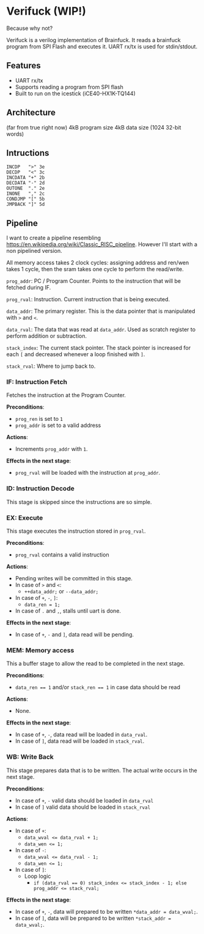 # Verifuck (WIP!)

Because why not?

Verifuck is a verilog implementation of Brainfuck. It reads a brainfuck program from SPI Flash and executes it. UART rx/tx is used for stdin/stdout.

## Features
- UART rx/tx
- Supports reading a program from SPI flash
- Built to run on the icestick (iCE40-HX1K-TQ144)

## Architecture

(far from true right now)
4kB program size
4kB data size (1024 32-bit words)


## Intructions
```
INCDP   ">" 3e
DECDP   "<" 3c
INCDATA "+" 2b
DECDATA "-" 2d
OUTONE  "." 2e
INONE   "," 2c
CONDJMP "[" 5b
JMPBACK "]" 5d
```

## Pipeline

I want to create a pipeline resembling https://en.wikipedia.org/wiki/Classic_RISC_pipeline. However I'll start with a non pipelined version.

All memory access takes 2 clock cycles: assigning address and ren/wen takes 1 cycle, then the sram takes one cycle to perform the read/write.

`prog_addr`: PC / Program Counter. Points to the instruction that will be fetched during IF.

`prog_rval`: Instruction. Current instruction that is being executed.

`data_addr`: The primary register. This is the data pointer that is manipulated with `>` and `<`.

`data_rval`: The data that was read at `data_addr`. Used as scratch register to perform addition or subtraction.

`stack_index`: The current stack pointer. The stack pointer is increased for each `[` and decreased whenever a loop finished with `]`.

`stack_rval`: Where to jump back to.

### IF: Instruction Fetch
Fetches the instruction at the Program Counter.

**Preconditions**:
- `prog_ren` is set to `1`
- `prog_addr` is set to a valid address

**Actions**:
- Increments `prog_addr` with `1`.

**Effects in the next stage**:
- `prog_rval` will be loaded with the instruction at `prog_addr`.

### ID: Instruction Decode
This stage is skipped since the instructions are so simple.

### EX: Execute
This stage executes the instruction stored in `prog_rval`.

**Preconditions**:
- `prog_rval` contains a valid instruction

**Actions**:
- Pending writes will be committed in this stage.
- In case of `>` and `<`:
  - `++data_addr;` or `--data_addr;`
- In case of `+`, `-`, `]`:
  - `data_ren = 1;`
- In case of `.` and `,`, stalls until uart is done.

**Effects in the next stage**:
- In case of `+`, `-` and `]`, data read will be pending.

### MEM: Memory access
This a buffer stage to allow the read to be completed in the next stage.

**Preconditions**:
- `data_ren == 1` and/or `stack_ren == 1` in case data should be read

**Actions**:
- None.

**Effects in the next stage**:
- In case of `+`, `-`, data read will be loaded in `data_rval`.
- In case of `]`, data read will be loaded in `stack_rval`.

### WB: Write Back
This stage prepares data that is to be written. The actual write occurs in the next stage.

**Preconditions**:
- In case of `+`, `-` valid data should be loaded in `data_rval`
- In case of `]` valid data should be loaded in `stack_rval`

**Actions**:
- In case of `+`:
  - `data_wval <= data_rval + 1;`
  - `data_wen <= 1;`
- In case of `-`:
  - `data_wval <= data_rval - 1;`
  - `data_wen <= 1;`
- In case of `]`:
  - Loop logic
    - `if (data_rval == 0) stack_index <= stack_index - 1; else prog_addr <= stack_rval;`

**Effects in the next stage**:
- In case of `+`, `-`, data will prepared to be written `*data_addr = data_wval;`.
- In case of `]`, data will be prepared to be written `*stack_addr = data_wval;`.
